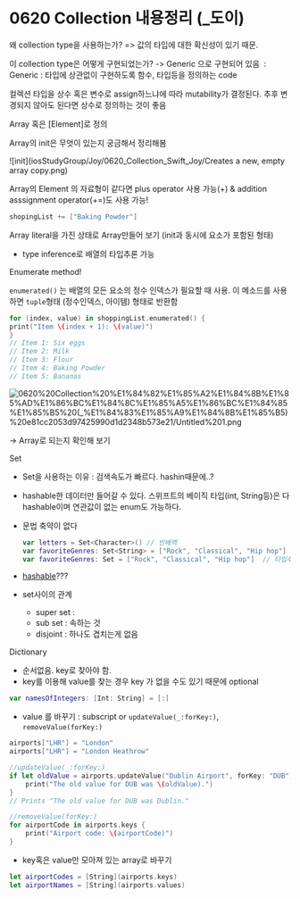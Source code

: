# 0620 Collection 내용정리 (_도이)

왜 collection type을 사용하는가? => 값의 타입에 대한 확신성이 있기 때문.

이 collection type은 어떻게 구현되었는가? -> Generic 으로 구현되어 있음  :  Generic : 타입에 상관없이 구현하도록 함수, 타입등을 정의하는 code

컬렉션 타입을 상수 혹은 변수로 assign하느냐에 따라 mutability가 결정된다. 추후 변경되지 않아도 된다면 상수로 정의하는 것이 좋음

Array<Element> 혹은 [Element]로 정의

Array의 init은 무엇이 있는지 궁금해서 정리해봄

![init](iosStudyGroup/Joy/0620_Collection_Swift_Joy/Creates a new, empty array copy.png)


Array의 Element 의 자료형이 같다면 plus operator 사용 가능(+)  & addition asssignment operator(+=)도 사용 가능! 

```swift
shopingList += ["Baking Powder"]
```

Array literal을 가진 상태로 Array만들어 보기 (init과 동시에 요소가 포함된 형태)

- type inference로 배열의 타입추론 가능

Enumerate method!

`enumerated()` 는 배열의 모든 요소의 정수 인덱스가 필요할 때 사용. 이 메소드를 사용하면 `tuple`형태 (정수인덱스, 아이템) 형태로 반환함

```swift
for (index, value) in shoppingList.enumerated() {
print("Item \(index + 1): \(value)")
}
// Item 1: Six eggs
// Item 2: Milk
// Item 3: Flour
// Item 4: Baking Powder
// Item 5: Bananas
```

![0620%20Collection%20%E1%84%82%E1%85%A2%E1%84%8B%E1%85%AD%E1%86%BC%E1%84%8C%E1%85%A5%E1%86%BC%E1%84%85%E1%85%B5%20(_%E1%84%83%E1%85%A9%E1%84%8B%E1%85%B5)%20e81cc2053d97425990d1d2348b573e21/Untitled%201.png](0620%20Collection%20%E1%84%82%E1%85%A2%E1%84%8B%E1%85%AD%E1%86%BC%E1%84%8C%E1%85%A5%E1%86%BC%E1%84%85%E1%85%B5%20(_%E1%84%83%E1%85%A9%E1%84%8B%E1%85%B5)%20e81cc2053d97425990d1d2348b573e21/Untitled%201.png)

→ Array로 되는지 확인해 보기 

Set

- Set을 사용하는 이유 : 검색속도가 빠르다. hashin때문에..?
- hashable한 데이터만 들어갈 수 있다. 스위프트의 베이직 타입(int, String등)은 다 hashable이며 연관값이 없는 enum도 가능하다.
- 문법 축약이 없다

    ```swift
    var letters = Set<Character>() // 빈배역 
    var favoriteGenres: Set<String> = ["Rock", "Classical", "Hip hop"]
    var favoriteGenres: Set = ["Rock", "Classical", "Hip hop"]  // 타입추론
    ```

- [hashable](https://zeddios.tistory.com/498)???

- set사이의 관계
    - super set :
    - sub set : 속하는 것
    - disjoint : 하나도 겹치는게 없음

Dictionary

- 순서없음. key로 찾아야 함.
- key를 이용해 value를 찾는 경우 key 가 없을 수도 있기 때문에 optional

```swift
var namesOfIntegers: [Int: String] = [:]
```

- value 를 바꾸기  :  subscript or `updateValue(_:forKey:)`, `removeValue(forKey:)`

```swift
airports["LHR"] = "London"
airports["LHR"] = "London Heathrow"

//updateValue(_:forKey:)
if let oldValue = airports.updateValue("Dublin Airport", forKey: "DUB") {
    print("The old value for DUB was \(oldValue).")
}
// Prints "The old value for DUB was Dublin."

//removeValue(forKey:)
for airportCode in airports.keys {
	print("Airport code: \(airportCode)")
}
```

- key혹은 value만 모아져 있는 array로 바꾸기

```swift
let airportCodes = [String](airports.keys)
let airportNames = [String](airports.values)
```
